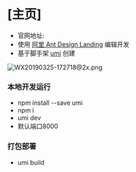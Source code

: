 # [主页]
- 官网地址:
- 使用 [阿里 Ant Design Landing](https://landing.ant.design/index-cn) 编辑开发
- 基于脚手架 [umi](https://landing.ant.design/docs/use/umi) 创建

![WX20190325-172718@2x.png](https://os.alipayobjects.com/rmsportal/mlcYmsRilwraoAe.svg)

### 本地开发运行
- npm install --save umi
- npm i
- umi dev
- 默认端口8000
### 打包部署
- umi build

